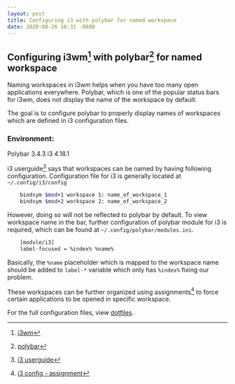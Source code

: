 ```yaml
---
layout: post
title: Configuring i3 with polybar for named workspace
date: 2020-08-26 16:31 -0600
---
```


## Configuring i3wm[^1] with polybar[^2] for named workspace

[^1]: [i3wm](https://i3wm.org)
[^2]: [polybar](https://github.com/polybar/polybar)

Naming workspaces in i3wm helps when you have too many open applications
everywhere.
Polybar, which is one of the popular status bars for i3wm, does not display the
name of the workspace by default.

The goal is to configure polybar to properly display names of workspaces which
are defined in i3 configuration files. 

### Environment: 

Polybar 3.4.3
i3 4.18.1

i3 userguide[^3] says that workspaces can be named by having following
configuration. Configuration file for i3 is generally located at
`~/.config/i3/config`

```bash
    bindsym $mod+1 workspace 1: name_of_workspace_1
    bindsym $mod+2 workspace 2: name_of_workspace_2
```

[^3]: [i3 userguide](https://i3wm.org/docs/userguide.html#_named_workspaces)

However, doing so will not be reflected to polybar by default. To view
workspace name in the bar, further configuration of polybar module for
i3 is required, which can be found at `~/.config/polybar/modules.ini`. 

```bash
    [module/i3]
    label-focused = %index% %name% 
```
Basically, the `%name` placeholder which is mapped to the workspace name should
be added to `label-*` variable which only has `%index%` fixing our problem.

These workspaces can be further organized using assignments[^4] to force certain
applications to be opened in specific workspace.

[^4]: [i3 config - assignment](https://i3wm.org/docs/userguide.html#assign_workspace)

For the full configuration files, view
[dotfiles](https://github.com/keer4n/dotFiles).

